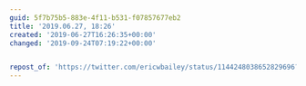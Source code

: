 ```yaml
---
guid: 5f7b75b5-883e-4f11-b531-f07857677eb2
title: '2019.06.27, 18:26'
created: '2019-06-27T16:26:35+00:00'
changed: '2019-09-24T07:19:22+00:00'


repost_of: 'https://twitter.com/ericwbailey/status/1144248038652829696?s=19'
---
```


